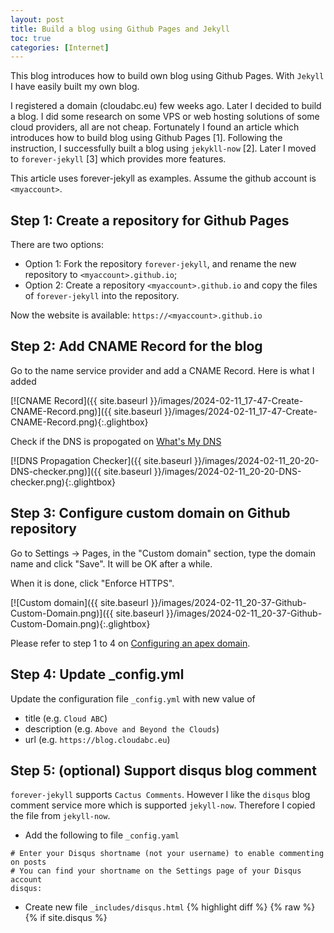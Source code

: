```yaml
---
layout: post
title: Build a blog using Github Pages and Jekyll
toc: true
categories: [Internet]
---
```


This blog introduces how to build own blog using Github Pages. With `Jekyll` I have easily built my own blog.

<!--more-->

I registered a domain (cloudabc.eu) few weeks ago. Later I decided to build a blog. I did some research on some VPS or web hosting solutions of some cloud providers, all are not cheap. Fortunately I found an article which introduces how to build blog using Github Pages [1]. Following the instruction, I successfully built a blog using `jekykll-now` [2]. Later I moved to `forever-jekyll` [3] which provides more features.

This article uses forever-jekyll as examples. Assume the github account is `<myaccount>`.

## Step 1: Create a repository for Github Pages

There are two options:
- Option 1: Fork the repository `forever-jekyll`, and rename the new repository to `<myaccount>.github.io`;
- Option 2: Create a repository `<myaccount>.github.io` and copy the files of `forever-jekyll` into the repository.

Now the website is available: `https://<myaccount>.github.io`

## Step 2: Add CNAME Record for the blog

Go to the name service provider and add a CNAME Record. Here is what I added

[![CNAME Record]({{ site.baseurl }}/images/2024-02-11_17-47-Create-CNAME-Record.png)]({{ site.baseurl }}/images/2024-02-11_17-47-Create-CNAME-Record.png){:.glightbox}

Check if the DNS is propogated on [What's My DNS](https://www.whatsmydns.net/)

[![DNS Propagation Checker]({{ site.baseurl }}/images/2024-02-11_20-20-DNS-checker.png)]({{ site.baseurl }}/images/2024-02-11_20-20-DNS-checker.png){:.glightbox}


## Step 3: Configure custom domain on Github repository

Go to Settings -> Pages, in the "Custom domain" section, type the domain name and click "Save". It will be OK after a while.

When it is done, click "Enforce HTTPS".

[![Custom domain]({{ site.baseurl }}/images/2024-02-11_20-37-Github-Custom-Domain.png)]({{ site.baseurl }}/images/2024-02-11_20-37-Github-Custom-Domain.png){:.glightbox}

Please refer to step 1 to 4 on [Configuring an apex domain](https://docs.github.com/en/pages/configuring-a-custom-domain-for-your-github-pages-site/managing-a-custom-domain-for-your-github-pages-site).

## Step 4: Update _config.yml

Update the configuration file `_config.yml` with new value of
- title         (e.g. `Cloud ABC`)
- description   (e.g. `Above and Beyond the Clouds`)
- url           (e.g. `https://blog.cloudabc.eu`)

## Step 5: (optional) Support disqus blog comment

`forever-jekyll` supports `Cactus Comments`. However I like the `disqus` blog comment service more which is supported `jekyll-now`. Therefore I copied the file from `jekyll-now`.

- Add the following to file `_config.yaml`
```
# Enter your Disqus shortname (not your username) to enable commenting on posts
# You can find your shortname on the Settings page of your Disqus account
disqus:
```

- Create new file `_includes/disqus.html`
{% highlight diff %}
{% raw %}
{% if site.disqus %}
<div class="comments">
	<div id="disqus_thread"></div>
	<script type="text/javascript">

	    var disqus_shortname = '{{ site.disqus }}';

	    (function() {
	        var dsq = document.createElement('script'); dsq.type = 'text/javascript'; dsq.async = true;
	        dsq.src = '//' + disqus_shortname + '.disqus.com/embed.js';
	        (document.getElementsByTagName('head')[0] || document.getElementsByTagName('body')[0]).appendChild(dsq);
	    })();

	</script>
	<noscript>Please enable JavaScript to view the <a href="http://disqus.com/?ref_noscript">comments powered by Disqus.</a></noscript>
</div>
{% endif %}
{% endraw %}
{% endhighlight %}

You can find it at [disqus.html](https://github.com/barryclark/jekyll-now/blob/master/_includes/disqus.html)

- Add to file `_layouts/post.html`
{% highlight diff %}
{% raw %}
    {% include post-nav.html %}
  </div>
+
+ {% include disqus.html %}
</article>
{% endraw %}
{% endhighlight %}


## Step 6: Create a POST

To create a POST, create a file in `_posts` folder with filename in format `YEAR-MONTH-DAY-title.md`

Here is an example (file: `_posts/2024-02-10-Happy-Chinese-new-year.md`)
```
---
layout: post
title: Happy Chinese New Year
categories: [personal]
---

the Year of Dragon !

<!--more-->

Next: 29 January 2025, the Year of the Snake.
```

You can find more instructions on [forever-jekyll](https://forever-jekyll.github.io/) and [forever-jekyll.github.io/tree/main/_posts](https://github.com/forever-jekyll/forever-jekyll.github.io/tree/main/_posts)

## Step 7: (optional) Test posts locally

To test blog locally, install gem plug-ins. Here are the commands run on Ubuntu 22.04

```
sudo apt install ruby-rubygems ruby-dev
sudo gem install github-pages
# Do NOT forget: Add `gem "kramdown-parser-gfm"` to Gemfile
jekyll serve
# Access http://localhost:4000/
```

## References

- [1] https://www.smashingmagazine.com/2014/08/build-blog-jekyll-github-pages/ 
- [2] https://github.com/barryclark/jekyll-now
- [3] https://github.com/forever-jekyll/forever-jekyll


